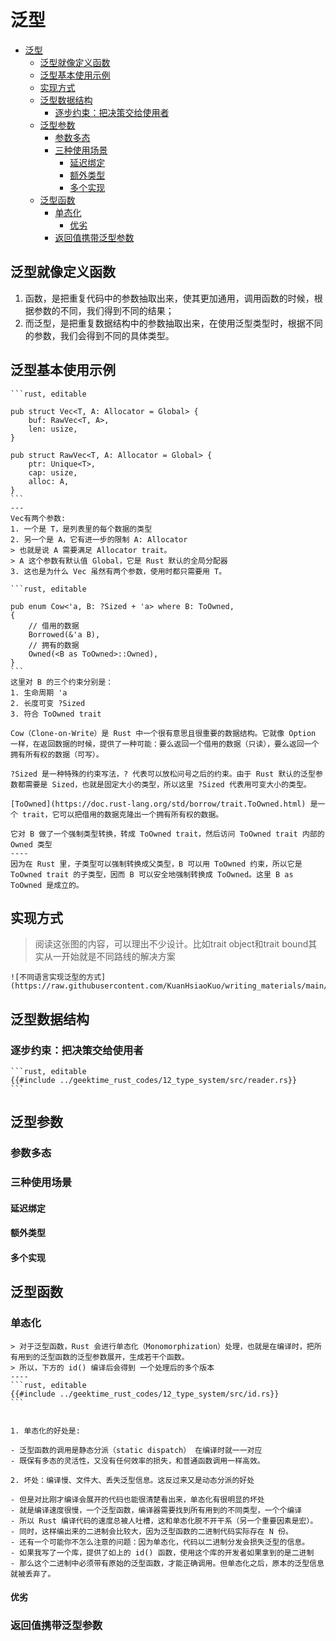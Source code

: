 # 泛型

<!--ts-->
* [泛型](#泛型)
   * [泛型就像定义函数](#泛型就像定义函数)
   * [泛型基本使用示例](#泛型基本使用示例)
   * [实现方式](#实现方式)
   * [泛型数据结构](#泛型数据结构)
      * [逐步约束：把决策交给使用者](#逐步约束把决策交给使用者)
   * [泛型参数](#泛型参数)
      * [参数多态](#参数多态)
      * [三种使用场景](#三种使用场景)
         * [延迟绑定](#延迟绑定)
         * [额外类型](#额外类型)
         * [多个实现](#多个实现)
   * [泛型函数](#泛型函数)
      * [单态化](#单态化)
         * [优劣](#优劣)
      * [返回值携带泛型参数](#返回值携带泛型参数)

<!-- Created by https://github.com/ekalinin/github-markdown-toc -->
<!-- Added by: runner, at: Wed Oct 19 09:31:49 UTC 2022 -->

<!--te-->

## 泛型就像定义函数

1. 函数，是把重复代码中的参数抽取出来，使其更加通用，调用函数的时候，根据参数的不同，我们得到不同的结果；
2. 而泛型，是把重复数据结构中的参数抽取出来，在使用泛型类型时，根据不同的参数，我们会得到不同的具体类型。

## 泛型基本使用示例

~~~admonish info title='泛型结构Vec<T>例子' collapsible=true
```rust, editable

pub struct Vec<T, A: Allocator = Global> {
    buf: RawVec<T, A>,
    len: usize,
}

pub struct RawVec<T, A: Allocator = Global> {
    ptr: Unique<T>,
    cap: usize,
    alloc: A,
}
```
---
Vec有两个参数:
1. 一个是 T，是列表里的每个数据的类型
2. 另一个是 A，它有进一步的限制 A: Allocator 
> 也就是说 A 需要满足 Allocator trait。
> A 这个参数有默认值 Global，它是 Rust 默认的全局分配器
3. 这也是为什么 Vec 虽然有两个参数，使用时都只需要用 T。
~~~

~~~admonish info title='枚举类型Cow<T>例子' collapsible=true
```rust, editable

pub enum Cow<'a, B: ?Sized + 'a> where B: ToOwned,
{
    // 借用的数据
    Borrowed(&'a B),
    // 拥有的数据
    Owned(<B as ToOwned>::Owned),
}
```
这里对 B 的三个约束分别是：
1. 生命周期 'a
2. 长度可变 ?Sized
3. 符合 ToOwned trait
~~~

~~~admonish info title='Cow' collapsible=true
Cow（Clone-on-Write）是 Rust 中一个很有意思且很重要的数据结构。它就像 Option 一样，在返回数据的时候，提供了一种可能：要么返回一个借用的数据（只读），要么返回一个拥有所有权的数据（可写）。
~~~

~~~admonish info title='?Sized代表可变大小' collapsible=true
?Sized 是一种特殊的约束写法，? 代表可以放松问号之后的约束。由于 Rust 默认的泛型参数都需要是 Sized，也就是固定大小的类型，所以这里 ?Sized 代表用可变大小的类型。
~~~

~~~admonish info title='ToOwned' collapsible=true
[ToOwned](https://doc.rust-lang.org/std/borrow/trait.ToOwned.html) 是一个 trait，它可以把借用的数据克隆出一个拥有所有权的数据。
~~~

~~~admonish info title='\<B as ToOwned\>::Owned' collapsible=true
它对 B 做了一个强制类型转换，转成 ToOwned trait，然后访问 ToOwned trait 内部的 Owned 类型
----
因为在 Rust 里，子类型可以强制转换成父类型，B 可以用 ToOwned 约束，所以它是 ToOwned trait 的子类型，因而 B 可以安全地强制转换成 ToOwned。这里 B as ToOwned 是成立的。
~~~

## 实现方式

> 阅读这张图的内容，可以理出不少设计。比如trait object和trait bound其实从一开始就是不同路线的解决方案

~~~admonish info title='不同语言实现泛型的方式' collapsible=true
![不同语言实现泛型的方式](https://raw.githubusercontent.com/KuanHsiaoKuo/writing_materials/main/imgs/12%EF%BD%9C%E7%B1%BB%E5%9E%8B%E7%B3%BB%E7%BB%9F%EF%BC%9ARust%E7%9A%84%E7%B1%BB%E5%9E%8B%E7%B3%BB%E7%BB%9F%E6%9C%89%E4%BB%80%E4%B9%88%E7%89%B9%E7%82%B9%EF%BC%9F.png)
~~~

## 泛型数据结构

### 逐步约束：把决策交给使用者

~~~admonish info title='在不同的实现下逐步添加约束' collapsible=true
```rust, editable
{{#include ../geektime_rust_codes/12_type_system/src/reader.rs}}
```
~~~

## 泛型参数

### 参数多态

### 三种使用场景

#### 延迟绑定

#### 额外类型

#### 多个实现

## 泛型函数

### 单态化

~~~admonish info title='编译时展开泛型参数单态化' collapsible=true
> 对于泛型函数，Rust 会进行单态化（Monomorphization）处理，也就是在编译时，把所有用到的泛型函数的泛型参数展开，生成若干个函数。
> 所以，下方的 id() 编译后会得到 一个处理后的多个版本
----
```rust, editable
{{#include ../geektime_rust_codes/12_type_system/src/id.rs}}
```
~~~

~~~admonish info title='单态化的优劣' collapsible=true

1. 单态化的好处是:

- 泛型函数的调用是静态分派（static dispatch） 在编译时就一一对应
- 既保有多态的灵活性，又没有任何效率的损失，和普通函数调用一样高效。

2. 坏处：编译慢、文件大、丢失泛型信息。这反过来又是动态分派的好处

- 但是对比刚才编译会展开的代码也能很清楚看出来，单态化有很明显的坏处
- 就是编译速度很慢，一个泛型函数，编译器需要找到所有用到的不同类型，一个个编译
- 所以 Rust 编译代码的速度总被人吐槽，这和单态化脱不开干系（另一个重要因素是宏）。
- 同时，这样编出来的二进制会比较大，因为泛型函数的二进制代码实际存在 N 份。
- 还有一个可能你不怎么注意的问题：因为单态化，代码以二进制分发会损失泛型的信息。
- 如果我写了一个库，提供了如上的 id() 函数，使用这个库的开发者如果拿到的是二进制
- 那么这个二进制中必须带有原始的泛型函数，才能正确调用。但单态化之后，原本的泛型信息就被丢弃了。
~~~

#### 优劣

### 返回值携带泛型参数
